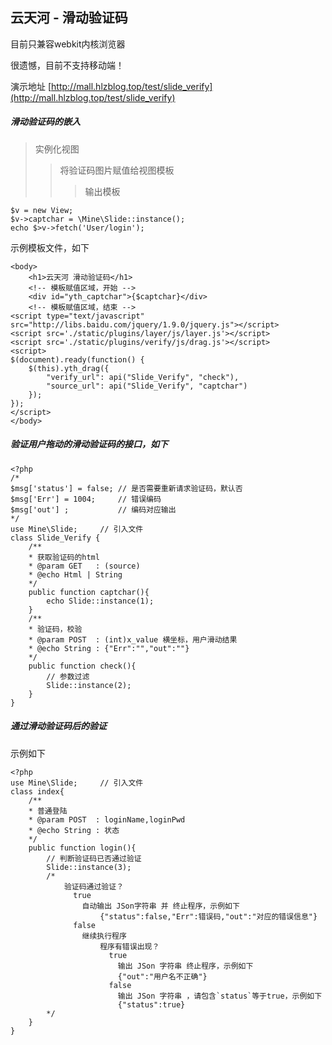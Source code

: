 ## 云天河 - 滑动验证码

目前只兼容webkit内核浏览器

很遗憾，目前不支持移动端！

演示地址 [http://mall.hlzblog.top/test/slide_verify](http://mall.hlzblog.top/test/slide_verify)




##### 滑动验证码的嵌入

> 实例化视图
>> 将验证码图片赋值给视图模板
>>>	输出模板

	$v = new View; 
	$v->captchar = \Mine\Slide::instance();
	echo $>v->fetch('User/login');

示例模板文件，如下

	<body>
	    <h1>云天河 滑动验证码</h1>
	    <!-- 模板赋值区域，开始 -->
	    <div id="yth_captchar">{$captchar}</div>
	    <!-- 模板赋值区域，结束 -->
	<script type="text/javascript" src="http://libs.baidu.com/jquery/1.9.0/jquery.js"></script>
	<script src='./static/plugins/layer/js/layer.js'></script>
	<script src='./static/plugins/verify/js/drag.js'></script>
	<script>
	$(document).ready(function() {
		$(this).yth_drag({
			"verify_url": api("Slide_Verify", "check"),
			"source_url": api("Slide_Verify", "captchar")
		});
	});
	</script>
	</body>



##### 验证用户拖动的滑动验证码的接口，如下

	<?php
	/*
	$msg['status'] = false; // 是否需要重新请求验证码，默认否
	$msg['Err'] = 1004;     // 错误编码
	$msg['out'] ;           // 编码对应输出
	*/
	use Mine\Slide; 	// 引入文件
	class Slide_Verify {
	    /**
	    * 获取验证码的html
	    * @param GET   : (source)
	    * @echo Html | String
	    */
	    public function captchar(){
	        echo Slide::instance(1);
	    }
	    /**
	    * 验证码，校验
	    * @param POST  : (int)x_value 横坐标，用户滑动结果
	    * @echo String : {"Err":"","out":""}
	    */
	    public function check(){
	        // 参数过滤
	        Slide::instance(2);
	    }
	}

##### 通过滑动验证码后的验证

示例如下

	<?php
	use Mine\Slide; 	// 引入文件
	class index{
		/**
		* 普通登陆
		* @param POST  : loginName,loginPwd 
		* @echo String : 状态
		*/
		public function login(){
			// 判断验证码已否通过验证
			Slide::instance(3); 
			/* 
				验证码通过验证？
				  true
					自动输出 JSon字符串 并 终止程序，示例如下
						{"status":false,"Err":错误码,"out":"对应的错误信息"}
				  false
				  	继续执行程序
						程序有错误出现？
						  true
						  	输出 JSon 字符串 终止程序，示例如下
						  	{"out":"用户名不正确"}
						  false
						  	输出 JSon 字符串 ，请包含`status`等于true，示例如下
						  	{"status":true}
			*/
		}
	}
